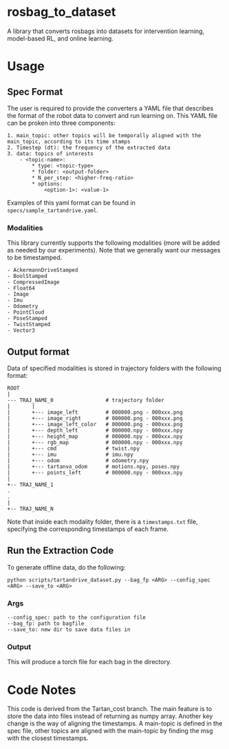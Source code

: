 # rosbag_to_dataset
A library that converts rosbags into datasets for intervention learning, model-based RL, and online learning.

# Usage

## Spec Format
The user is required to provide the converters a YAML file that describes the format of the robot data to convert and run learning on. This YAML file can be proken into three components:

    1. main_topic: other topics will be temporally aligned with the main_topic, according to its time stamps
    2. Timestep (dt): the frequency of the extracted data
    3. data: topics of interests
        - <topic-name>:
            * type: <topic-type>
            * folder: <output-folder>
            * N_per_step: <higher-freq-ratio>
            * options:
                <option-1>: <value-1>

Examples of this yaml format can be found in ```specs/sample_tartandrive.yaml```.

### Modalities
This library currently supports the following modalities (more will be added as needed by our experiments). Note that we generally want our messages to be timestamped.

    - AckermannDriveStamped
    - BoolStamped
    - CompressedImage
    - Float64
    - Image
    - Imu
    - Odometry
    - PointCloud
    - PoseStamped
    - TwistStamped
    - Vector3


## Output format
Data of specified modalities is stored in trajectory folders with the following format:

```
ROOT
|
--- TRAJ_NAME_0                 # trajectory folder
|       |
|       +--- image_left         # 000000.png - 000xxx.png 
|       +--- image_right        # 000000.png - 000xxx.png 
|       +--- image_left_color   # 000000.png - 000xxx.png
|       +--- depth_left         # 000000.npy - 000xxx.npy
|       +--- height_map         # 000000.npy - 000xxx.npy
|       +--- rgb_map            # 000000.npy - 000xxx.npy
|       +--- cmd                # twist.npy
|       +--- imu                # imu.npy
|       +--- odom               # odometry.npy
|       +--- tartanvo_odom      # motions.npy, poses.npy
|       +--- points_left        # 000000.npy - 000xxx.npy
|       
+-- TRAJ_NAME_1
.
.
|
+-- TRAJ_NAME_N
```

Note that inside each modality folder, there is a `timestamps.txt` file, specifying the corresponding timestamps of each frame. 

## Run the Extraction Code

To generate offline data, do the following:

```
python scripts/tartandrive_dataset.py --bag_fp <ARG> --config_spec <ARG> --save_to <ARG>
```

### Args
    --config_spec: path to the configuration file
    --bag_fp: path to bagfile
    --save_to: new dir to save data files in

### Output
This will produce a torch file for each bag in the directory.

# Code Notes
This code is derived from the Tartan_cost branch. The main feature is to store the data into files instead of returning as numpy array. Another key change is the way of aligning the timestamps. A main-topic is defined in the spec file, other topics are aligned with the main-topic by finding the msg with the closest timestamps. 

